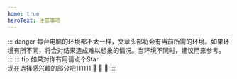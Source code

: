 ```yaml
---
home: true
heroText: 注意事项
---
```


::: danger
每台电脑的环境都不太一样，文章头部将会有当前所需的环境。如果环境有所不同，将会对结果造成难以想象的情况。当环境不同时，建议用来参考。
:::
::: tip
如果对你有用请点个Star<br />
现在选择感兴趣的部分吧111111 :rocket: :rocket: :rocket:
:::
